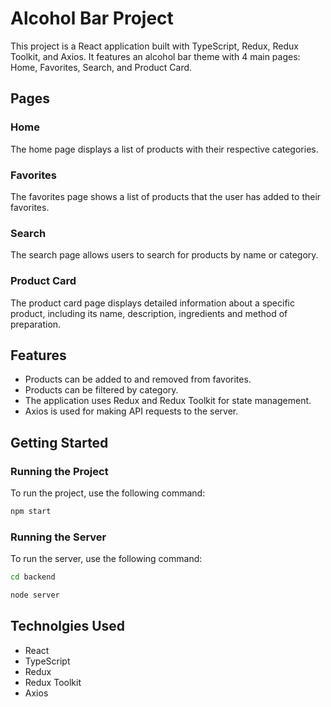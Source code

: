 # Alcohol Bar Project

This project is a React application built with TypeScript, Redux, Redux Toolkit, and Axios. It features an alcohol bar theme with 4 main pages: Home, Favorites, Search, and Product Card.

## Pages

### Home

The home page displays a list of products with their respective categories.

### Favorites

The favorites page shows a list of products that the user has added to their favorites.

### Search

The search page allows users to search for products by name or category.

### Product Card

The product card page displays detailed information about a specific product, including its name, description, ingredients and method of preparation.

## Features

- Products can be added to and removed from favorites.
- Products can be filtered by category.
- The application uses Redux and Redux Toolkit for state management.
- Axios is used for making API requests to the server.

## Getting Started

### Running the Project

To run the project, use the following command:

```bash
npm start
```

### Running the Server

To run the server, use the following command:

```bash
cd backend
```

```bash
node server
```

## Technolgies Used

- React
- TypeScript
- Redux
- Redux Toolkit
- Axios
